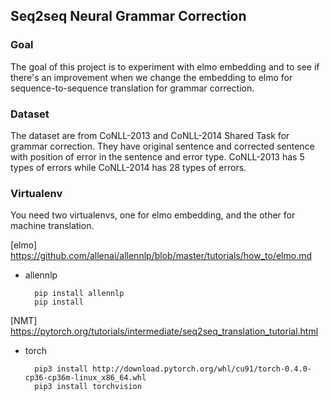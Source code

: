 ## Seq2seq Neural Grammar Correction

### Goal

The goal of this project is to experiment with elmo embedding and to see if there's an improvement when we change the embedding to elmo for sequence-to-sequence translation for grammar correction. 

### Dataset 

The dataset are from CoNLL-2013 and CoNLL-2014 Shared Task for grammar correction. They have original sentence and corrected sentence with position of error in the sentence and error type. CoNLL-2013 has 5 types of errors while CoNLL-2014 has 28 types of errors. 

### Virtualenv

You need two virtualenvs, one for elmo embedding, and the other for machine translation.

[elmo] https://github.com/allenai/allennlp/blob/master/tutorials/how_to/elmo.md 
* allennlp

        pip install allennlp
        pip install 

[NMT] https://pytorch.org/tutorials/intermediate/seq2seq_translation_tutorial.html
* torch

        pip3 install http://download.pytorch.org/whl/cu91/torch-0.4.0-cp36-cp36m-linux_x86_64.whl 
        pip3 install torchvision
